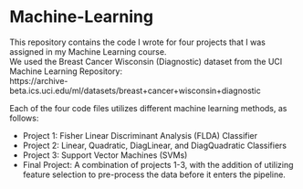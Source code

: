 # Machine-Learning

<p>This repository contains the code I wrote for four projects that I was assigned in my Machine Learning course.<br>
We used the Breast Cancer Wisconsin (Diagnostic) dataset from the UCI Machine Learning Repository:<br> 
   https://archive-beta.ics.uci.edu/ml/datasets/breast+cancer+wisconsin+diagnostic<p>
   
<p>Each of the four code files utilizes different machine learning methods, as follows:<br>
<ul>
   <li>Project 1: Fisher Linear Discriminant Analysis (FLDA) Classifier</li>
   <li>Project 2: Linear, Quadratic, DiagLinear, and DiagQuadratic Classifiers</li>
   <li>Project 3: Support Vector Machines (SVMs)</li>
   <li>Final Project: A combination of projects 1-3, with the addition of utilizing feature selection to pre-process the data before it enters the pipeline.</li>
</ul>
